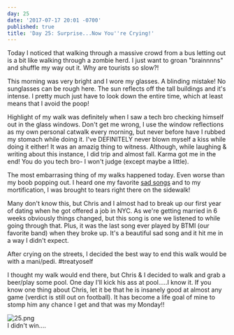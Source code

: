 ```yaml
---
day: 25
date: '2017-07-17 20:01 -0700'
published: true
title: 'Day 25: Surprise...Now You''re Crying!'
---
```

Today I noticed that walking through a massive crowd from a bus letting out is a bit like walking through a zombie herd. I just want to groan "brainnnns" and shuffle my way out it. Why are tourists so slow?!

This morning was very bright and I wore my glasses. A blinding mistake! No sunglasses can be rough here. The sun reflects off the tall buildings and it's intense. I pretty much just have to look down the entire time, which at least means that I avoid the poop!

Highlight of my walk was definitely when I saw a tech bro checking himself out in the glass windows. Don't get me wrong, I use the window reflections as my own personal catwalk every morning, but never before have I rubbed my stomach while doing it. I've DEFINITELY never blown myself a kiss while doing it either! It was an amazig thing to witness. Although, while laughing & writing about this instance, I did trip and almost fall. Karma got me in the end! You do you tech bro- I won't judge (except maybe a little). 

The most embarrasing thing of my walks happened today. Even worse than my boob popping out. I heard one my favorite [sad songs](https://www.youtube.com/watch?v=f_HDT-w5kms) and to my mortification, I was brought to tears right there on the sidewalk! 

Many don't know this, but Chris and I almost had to break up our first year of dating when he got offered a job in NYC. As we're getting married in 6 weeks obviously things changed, but this song is one we listened to while going through that. Plus, it was the last song ever played by BTMI (our favorite band) when they broke up. It's a beautiful sad song and it hit me in a way I didn't expect.

After crying on the streets, I decided the best way to end this walk would be with a mani/pedi. #treatyoself 

I thought my walk would end there, but Chris & I decided to walk and grab a beer/play some pool. One day I'll kick his ass at pool.....I know it. If you know one thing about Chris, let it be that he is insanely good at almost any game (verdict is still out on football). It has become a life goal of mine to stomp him any chance I get and that was my Monday!! 

![25.png]({{site.baseurl}}/images/25.png)   
I didn't win....
